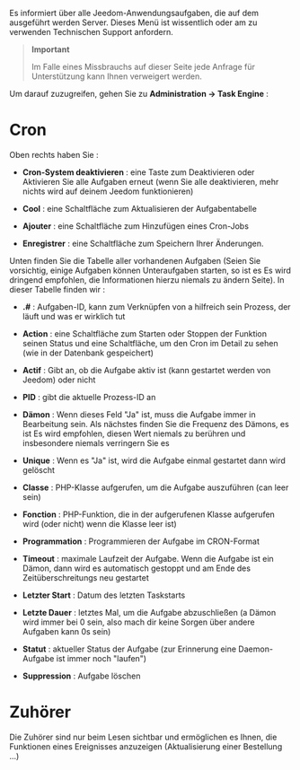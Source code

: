 Es informiert über alle Jeedom-Anwendungsaufgaben, die auf dem ausgeführt werden
Server. Dieses Menü ist wissentlich oder am zu verwenden
Technischen Support anfordern.

> **Important**
>
> Im Falle eines Missbrauchs auf dieser Seite jede Anfrage für
> Unterstützung kann Ihnen verweigert werden.

Um darauf zuzugreifen, gehen Sie zu **Administration → Task Engine**
:

# Cron

Oben rechts haben Sie :

-   **Cron-System deaktivieren** : eine Taste zum Deaktivieren oder
    Aktivieren Sie alle Aufgaben erneut (wenn Sie alle deaktivieren, mehr
    nichts wird auf deinem Jeedom funktionieren)

-   **Cool** : eine Schaltfläche zum Aktualisieren der Aufgabentabelle

-   **Ajouter** : eine Schaltfläche zum Hinzufügen eines Cron-Jobs

-   **Enregistrer** : eine Schaltfläche zum Speichern Ihrer Änderungen.

Unten finden Sie die Tabelle aller vorhandenen Aufgaben
(Seien Sie vorsichtig, einige Aufgaben können Unteraufgaben starten, so ist es
Es wird dringend empfohlen, die Informationen hierzu niemals zu ändern
Seite). In dieser Tabelle finden wir :

-   **\.#** : Aufgaben-ID, kann zum Verknüpfen von a hilfreich sein
    Prozess, der läuft und was er wirklich tut

-   **Action** : eine Schaltfläche zum Starten oder Stoppen der Funktion
    seinen Status und eine Schaltfläche, um den Cron im Detail zu sehen (wie in der Datenbank gespeichert)

-   **Actif** : Gibt an, ob die Aufgabe aktiv ist (kann gestartet werden
    von Jeedom) oder nicht

-   **PID** : gibt die aktuelle Prozess-ID an

-   **Dämon** : Wenn dieses Feld "Ja" ist, muss die Aufgabe immer
    in Bearbeitung sein. Als nächstes finden Sie die Frequenz des Dämons, es ist
    Es wird empfohlen, diesen Wert niemals zu berühren und insbesondere niemals
    verringern Sie es

-   **Unique** : Wenn es "Ja" ist, wird die Aufgabe einmal gestartet
    dann wird gelöscht

-   **Classe** : PHP-Klasse aufgerufen, um die Aufgabe auszuführen (can
    leer sein)

-   **Fonction** : PHP-Funktion, die in der aufgerufenen Klasse aufgerufen wird (oder nicht)
    wenn die Klasse leer ist)

-   **Programmation** : Programmieren der Aufgabe im CRON-Format

-   **Timeout** : maximale Laufzeit der Aufgabe. Wenn die
    Aufgabe ist ein Dämon, dann wird es automatisch gestoppt und
    am Ende des Zeitüberschreitungs neu gestartet

-   **Letzter Start** : Datum des letzten Taskstarts

-   **Letzte Dauer** : letztes Mal, um die Aufgabe abzuschließen (a
    Dämon wird immer bei 0 sein, also mach dir keine Sorgen über andere Aufgaben
    kann 0s sein)

-   **Statut** : aktueller Status der Aufgabe (zur Erinnerung eine Daemon-Aufgabe
    ist immer noch "laufen")

-   **Suppression** : Aufgabe löschen


# Zuhörer

Die Zuhörer sind nur beim Lesen sichtbar und ermöglichen es Ihnen, die Funktionen eines Ereignisses anzuzeigen (Aktualisierung einer Bestellung ...)
